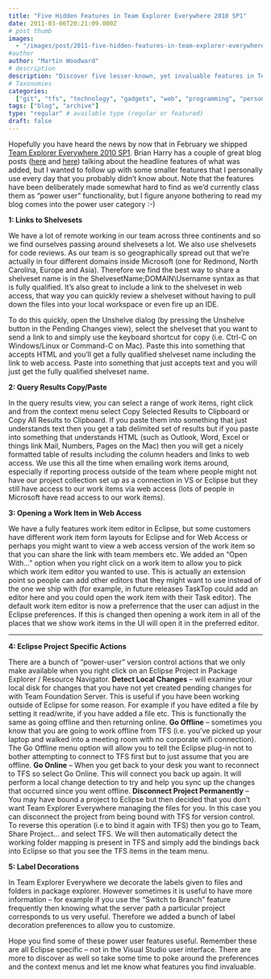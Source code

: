 ```yaml
---
title: "Five Hidden Features in Team Explorer Everywhere 2010 SP1"
date: 2011-03-06T20:21:09.000Z
# post thumb
images:
  - "/images/post/2011-five-hidden-features-in-team-explorer-everywhere-2010-sp1.jpg"
#author
author: "Martin Woodward"
# description
description: "Discover five lesser-known, yet invaluable features in Team Explorer Everywhere 2010 SP1 that enhance productivity for power users."
# Taxonomies
categories:
  ["git", "tfs", "technology", "gadgets", "web", "programming", "personal"]
tags: ["blog", "archive"]
type: "regular" # available type (regular or featured)
draft: false
---
```


Hopefully you have heard the news by now that in February we shipped [Team Explorer Everywhere 2010 SP1](http://www.microsoft.com/downloads/en/details.aspx?FamilyID=53c27216-c4f0-48b6-9bed-fe1718a2e3b0). Brian Harry has a couple of great blog posts ([here](http://blogs.msdn.com/b/bharry/archive/2011/02/09/team-explorer-everywhere-2010-sp1-is-available.aspx) and [here](http://blogs.msdn.com/b/bharry/archive/2010/11/03/team-explorer-everywhere-2010-sp1-beta-is-available-for-download.aspx)) talking about the headline features of what was added, but I wanted to follow up with some smaller features that I personally use every day that you probably didn’t know about. Note that the features have been deliberately made somewhat hard to find as we’d currently class them as “power user” functionality, but I figure anyone bothering to read my blog comes into the power user category :-)

**1: Links to Shelvesets**

We have a lot of remote working in our team across three continents and so we find ourselves passing around shelvesets a lot. We also use shelvesets for code reviews. As our team is so geographically spread out that we’re actually in four different domains inside Microsoft (one for Redmond, North Carolina, Europe and Asia). Therefore we find the best way to share a shelveset name is in the ShelvesetName;DOMAIN\Username syntax as that is fully qualified. It’s also great to include a link to the shelveset in web access, that way you can quickly review a shelveset without having to pull down the files into your local workspace or even fire up an IDE.

To do this quickly, open the Unshelve dialog (by pressing the Unshelve button in the Pending Changes view), select the shelveset that you want to send a link to and simply use the keyboard shortcut for copy (i.e. Ctrl-C on Windows/Linux or Command-C on Mac). Paste this into something that accepts HTML and you’ll get a fully qualified shelveset name including the link to web access. Paste into something that just accepts text and you will just get the fully qualified shelveset name.

**2: Query Results Copy/Paste**

In the query results view, you can select a range of work items, right click and from the context menu select Copy Selected Results to Clipboard or Copy All Results to Clipboard. If you paste them into something that just understands text then you get a tab delimited set of results but if you paste into something that understands HTML (such as Outlook, Word, Excel or things link Mail, Numbers, Pages on the Mac) then you will get a nicely formatted table of results including the column headers and links to web access. We use this all the time when emailing work items around, especially if reporting process outside of the team where people might not have our project collection set up as a connection in VS or Eclipse but they still have access to our work items via web access (lots of people in Microsoft have read access to our work items).

**3: Opening a Work Item in Web Access**

We have a fully features work item editor in Eclipse, but some customers have different work item form layouts for Eclipse and for Web Access or perhaps you might want to view a web access version of the work item so that you can share the link with team members etc. We added an “Open With…” option when you right click on a work item to allow you to pick which work item editor you wanted to use. This is actually an extension point so people can add other editors that they might want to use instead of the one we ship with (for example, in future releases TaskTop could add an editor here and you could open the work item with their Task editor). The default work item editor is now a preferrence that the user can adjust in the Eclipse preferences. If this is changed then opening a work item in all of the places that we show work items in the UI will open it in the preferred editor.

---

**4: Eclipse Project Specific Actions**

There are a bunch of “power-user” version control actions that we only make available when you right click on an Eclipse Project in Package Explorer / Resource Navigator. **Detect Local Changes** – will examine your local disk for changes that you have not yet created pending changes for with Team Foundation Server. This is useful if you have been working outside of Eclipse for some reason. For example if you have edited a file by setting it read/write, if you have added a file etc. This is functionally the same as going offline and then returning online. **Go Offline** – sometimes you know that you are going to work offline from TFS (i.e. you’ve picked up your laptop and walked into a meeting room with no corporate wifi connection). The Go Offline menu option will allow you to tell the Eclipse plug-in not to bother attempting to connect to TFS first but to just assume that you are offline. **Go Online** – When you get back to your desk you want to reconnect to TFS so select Go Online. This will connect you back up again. It will perform a local change detection to try and help you sync up the changes that occurred since you went offline. **Disconnect Project Permanently** – You may have bound a project to Eclipse but then decided that you don’t want Team Explorer Everywhere managing the files for you. In this case you can disconnect the project from being bound with TFS for version control. To reverse this operation (i.e to bind it again with TFS) then you go to Team, Share Project… and select TFS. We will then automatically detect the working folder mapping is present in TFS and simply add the bindings back into Eclipse so that you see the TFS items in the team menu.

**5: Label Decorations**

In Team Explorer Everywhere we decorate the labels given to files and folders in package explorer. However sometimes it is useful to have more information – for example if you use the “Switch to Branch” feature frequently then knowing what the server path a particular project corresponds to us very useful. Therefore we added a bunch of label decoration preferences to allow you to customize.

Hope you find some of these power user features useful. Remember these are all Eclipse specific – not in the Visual Studio user interface. There are more to discover as well so take some time to poke around the preferences and the context menus and let me know what features you find invaluable.
